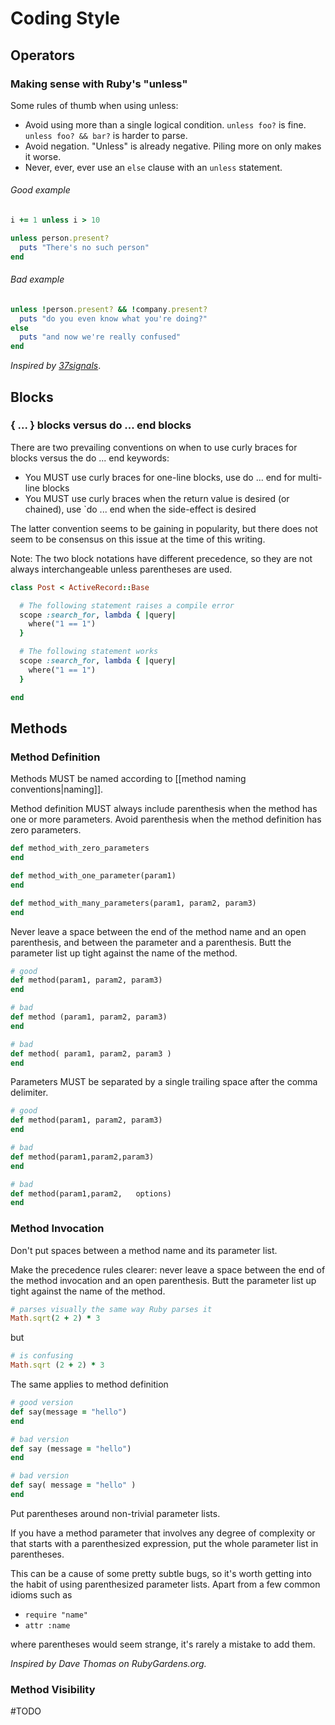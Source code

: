 # Coding Style

## Operators

### Making sense with Ruby's "unless" 

Some rules of thumb when using unless:

* Avoid using more than a single logical condition. `unless foo?` is fine. `unless foo? && bar?` is harder to parse.
* Avoid negation. "Unless" is already negative. Piling more on only makes it worse.
* Never, ever, ever use an `else` clause with an `unless` statement.

###### Good example

```ruby
i += 1 unless i > 10

unless person.present?
  puts "There's no such person" 
end
```

###### Bad example

```ruby
unless !person.present? && !company.present?
  puts "do you even know what you're doing?" 
else
  puts "and now we're really confused" 
end
```

_Inspired by [37signals][1]_.


## Blocks

### { ... } blocks versus do ... end blocks

There are two prevailing conventions on when to use curly braces for blocks versus the do ... end keywords:

* You MUST use curly braces for one-line blocks, use do ... end for multi-line blocks
* You MUST use curly braces when the return value is desired (or chained), use `do ... end when the side-effect is desired

The latter convention seems to be gaining in popularity, but there does not seem to be consensus on this issue at the time of this writing.

Note: The two block notations have different precedence, so they are not always interchangeable unless parentheses are used.

```ruby
class Post < ActiveRecord::Base

  # The following statement raises a compile error
  scope :search_for, lambda { |query|
    where("1 == 1")
  }

  # The following statement works
  scope :search_for, lambda { |query|
    where("1 == 1")
  }

end
```

## Methods

### Method Definition

Methods MUST be named according to [[method naming conventions|naming]].

Method definition MUST always include parenthesis when the method has one or more parameters. Avoid parenthesis when the method definition has zero parameters.

```ruby
def method_with_zero_parameters
end

def method_with_one_parameter(param1)
end

def method_with_many_parameters(param1, param2, param3)
end
```

Never leave a space between the end of the method name and an open parenthesis, and between the parameter and a parenthesis. Butt the parameter list up tight against the name of the method.

```ruby
# good
def method(param1, param2, param3)
end

# bad
def method (param1, param2, param3)
end

# bad
def method( param1, param2, param3 )
end
```

Parameters MUST be separated by a single trailing space after the comma delimiter.

```ruby
# good
def method(param1, param2, param3)
end

# bad
def method(param1,param2,param3)
end

# bad
def method(param1,param2,   options)
end
```

### Method Invocation

Don't put spaces between a method name and its parameter list.

Make the precedence rules clearer: never leave a space between the end of the method invocation and an open parenthesis. Butt the parameter list up tight against the name of the method.

```ruby
# parses visually the same way Ruby parses it
Math.sqrt(2 + 2) * 3 
```

but

```ruby
# is confusing
Math.sqrt (2 + 2) * 3
```

The same applies to method definition

```ruby
# good version
def say(message = "hello")
end

# bad version
def say (message = "hello")
end

# bad version
def say( message = "hello" )
end
```

Put parentheses around non-trivial parameter lists.

If you have a method parameter that involves any degree of complexity or that starts with a parenthesized expression, put the whole parameter list in parentheses.

This can be a cause of some pretty subtle bugs, so it's worth getting into the habit of using parenthesized parameter lists. Apart from a few common idioms such as

* `require "name"`
* `attr :name`

where parentheses would seem strange, it's rarely a mistake to add them.

_Inspired by Dave Thomas on RubyGardens.org._

### Method Visibility

 #TODO

  [1]: http://37signals.com/svn/posts/2699-making-sense-with-rubys-unless

